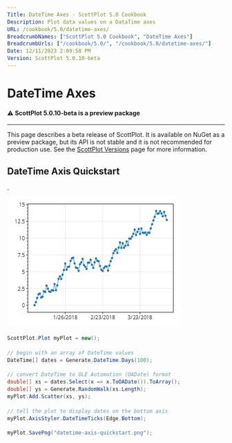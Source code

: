 ```yaml
---
Title: DateTime Axes - ScottPlot 5.0 Cookbook
Description: Plot data values on a DataTime axes
URL: /cookbook/5.0/datetime-axes/
BreadcrumbNames: ["ScottPlot 5.0 Cookbook", "DateTime Axes"]
BreadcrumbUrls: ["/cookbook/5.0/", "/cookbook/5.0/datetime-axes/"]
Date: 12/11/2023 2:09:58 PM
Version: ScottPlot 5.0.10-beta
---
```


# DateTime Axes



<div class='alert alert-warning' role='alert'><h4 class='alert-heading py-0 my-0'>⚠️ ScottPlot 5.0.10-beta is a preview package</h4><hr /><p class='mb-0'><span class='fw-semibold'>This page describes a beta release of ScottPlot.</span> It is available on NuGet as a preview package, but its API is not stable and it is not recommended for production use. See the <a href='https://scottplot.net/versions/'>ScottPlot Versions</a> page for more information. </p></div>



## DateTime Axis Quickstart

.

[![](datetime-axis-quickstart.png)](datetime-axis-quickstart.png)

```cs
ScottPlot.Plot myPlot = new();

// begin with an array of DateTime values
DateTime[] dates = Generate.DateTime.Days(100);

// convert DateTime to OLE Automation (OADate) format
double[] xs = dates.Select(x => x.ToOADate()).ToArray();
double[] ys = Generate.RandomWalk(xs.Length);
myPlot.Add.Scatter(xs, ys);

// tell the plot to display dates on the bottom axis
myPlot.AxisStyler.DateTimeTicks(Edge.Bottom);

myPlot.SavePng("datetime-axis-quickstart.png");
```

